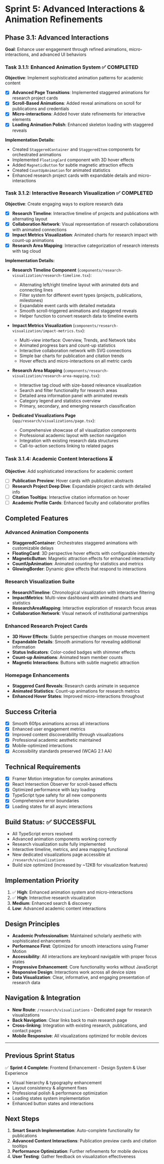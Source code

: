 # Sprint 5: Advanced Interactions & Animation Refinements

## Phase 3.1: Advanced Interactions
**Goal**: Enhance user engagement through refined animations, micro-interactions, and advanced UI behaviors

### Task 3.1.1: Enhanced Animation System ✅ **COMPLETED**
**Objective**: Implement sophisticated animation patterns for academic content
- [x] **Advanced Page Transitions**: Implemented staggered animations for research project cards
- [x] **Scroll-Based Animations**: Added reveal animations on scroll for publications and credentials
- [x] **Micro-interactions**: Added hover state refinements for interactive elements
- [x] **Loading Animation Polish**: Enhanced skeleton loading with staggered reveals

**Implementation Details:**
- Created `StaggeredContainer` and `StaggeredItem` components for orchestrated animations
- Implemented `FloatingCard` component with 3D hover effects
- Added `MagneticButton` for subtle magnetic attraction effects
- Created `CountUpAnimation` for animated statistics
- Enhanced research project cards with expandable details and micro-interactions

### Task 3.1.2: Interactive Research Visualization ✅ **COMPLETED**
**Objective**: Create engaging ways to explore research data
- [x] **Research Timeline**: Interactive timeline of projects and publications with alternating layout
- [x] **Collaboration Network**: Visual representation of research collaborations with animated connections
- [x] **Impact Metrics Visualization**: Animated charts for research impact with count-up animations
- [x] **Research Area Mapping**: Interactive categorization of research interests with tag cloud

**Implementation Details:**
- **Research Timeline Component** (`components/research-visualization/research-timeline.tsx`):
  - Alternating left/right timeline layout with animated dots and connecting lines
  - Filter system for different event types (projects, publications, milestones)
  - Expandable event cards with detailed metadata
  - Smooth scroll-triggered animations and staggered reveals
  - Helper function to convert research data to timeline events

- **Impact Metrics Visualization** (`components/research-visualization/impact-metrics.tsx`):
  - Multi-view interface: Overview, Trends, and Network tabs
  - Animated progress bars and count-up statistics
  - Interactive collaboration network with SVG connections
  - Simple bar charts for publication and citation trends
  - Hover effects and micro-interactions on all metric cards

- **Research Area Mapping** (`components/research-visualization/research-area-mapping.tsx`):
  - Interactive tag cloud with size-based relevance visualization
  - Search and filter functionality for research areas
  - Detailed area information panel with animated reveals
  - Category legend and statistics overview
  - Primary, secondary, and emerging research classification

- **Dedicated Visualizations Page** (`app/research/visualizations/page.tsx`):
  - Comprehensive showcase of all visualization components
  - Professional academic layout with section navigation
  - Integration with existing research data structures
  - Call-to-action sections linking to related pages

### Task 3.1.4: Academic Content Interactions ⏳
**Objective**: Add sophisticated interactions for academic content
- [ ] **Publication Preview**: Hover cards with publication abstracts
- [ ] **Research Project Deep Dive**: Expandable project cards with detailed info
- [ ] **Citation Tooltips**: Interactive citation information on hover
- [ ] **Academic Profile Cards**: Enhanced faculty and collaborator profiles

## Completed Features

### Advanced Animation Components
- **StaggeredContainer**: Orchestrates staggered animations with customizable delays
- **FloatingCard**: 3D perspective hover effects with configurable intensity
- **MagneticButton**: Magnetic attraction effects for enhanced interactivity
- **CountUpAnimation**: Animated counting for statistics and metrics
- **GlowingBorder**: Dynamic glow effects that respond to interactions

### Research Visualization Suite
- **ResearchTimeline**: Chronological visualization with interactive filtering
- **ImpactMetrics**: Multi-view dashboard with animated charts and statistics
- **ResearchAreaMapping**: Interactive exploration of research focus areas
- **Collaboration Network**: Visual network of institutional partnerships

### Enhanced Research Project Cards
- **3D Hover Effects**: Subtle perspective changes on mouse movement
- **Expandable Details**: Smooth animations for revealing additional information
- **Status Indicators**: Color-coded badges with shimmer effects
- **Count-up Animations**: Animated team member counts
- **Magnetic Interactions**: Buttons with subtle magnetic attraction

### Homepage Enhancements
- **Staggered Card Reveals**: Research cards animate in sequence
- **Animated Statistics**: Count-up animations for research metrics
- **Enhanced Hover States**: Improved micro-interactions throughout

## Success Criteria
- [x] Smooth 60fps animations across all interactions
- [x] Enhanced user engagement metrics
- [x] Improved content discoverability through visualizations
- [x] Professional academic aesthetic maintained
- [x] Mobile-optimized interactions
- [x] Accessibility standards preserved (WCAG 2.1 AA)

## Technical Requirements
- [x] Framer Motion integration for complex animations
- [x] React Intersection Observer for scroll-based effects
- [x] Optimized performance with lazy loading
- [x] TypeScript type safety for all new components
- [x] Comprehensive error boundaries
- [x] Loading states for all async interactions

## Build Status: ✅ SUCCESSFUL
- All TypeScript errors resolved
- Advanced animation components working correctly
- Research visualization suite fully implemented
- Interactive timeline, metrics, and area mapping functional
- New dedicated visualizations page accessible at `/research/visualizations`
- Build size optimized (increased by ~12KB for visualization features)

## Implementation Priority
1. ✅ **High**: Enhanced animation system and micro-interactions
2. ✅ **High**: Interactive research visualization
3. **Medium**: Enhanced search & discovery
4. **Low**: Advanced academic content interactions

## Design Principles
- **Academic Professionalism**: Maintained scholarly aesthetic with sophisticated enhancements
- **Performance First**: Optimized for smooth interactions using Framer Motion
- **Accessibility**: All interactions are keyboard navigable with proper focus states
- **Progressive Enhancement**: Core functionality works without JavaScript
- **Responsive Design**: Interactions work across all device sizes
- **Data Visualization**: Clear, informative, and engaging presentation of research data

## Navigation & Integration
- **New Route**: `/research/visualizations` - Dedicated page for research visualizations
- **Back Navigation**: Clear links back to main research page
- **Cross-linking**: Integration with existing research, publications, and contact pages
- **Mobile Responsive**: All visualizations optimized for mobile devices

---

## Previous Sprint Status
✅ **Sprint 4 Complete**: Frontend Enhancement - Design System & User Experience
- Visual hierarchy & typography enhancement
- Layout consistency & alignment fixes
- Professional polish & performance optimization
- Loading states system implementation
- Enhanced button states and interactions

## Next Steps
1. **Smart Search Implementation**: Auto-complete functionality for publications
2. **Advanced Content Interactions**: Publication preview cards and citation tooltips
3. **Performance Optimization**: Further refinements for mobile devices
4. **User Testing**: Gather feedback on visualization effectiveness 